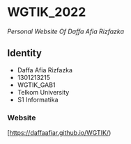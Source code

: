 # WGTIK_2022
*Personal Website Of Daffa Afia Rizfazka*

## Identity
- Daffa Afia Rizfazka
- 1301213215
- WGTIK_GAB1
- Telkom University
- S1 Informatika


### Website
[https://daffaafiar.github.io/WGTIK/)
